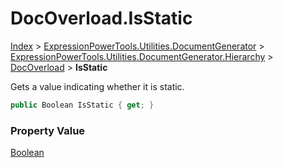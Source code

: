 ﻿# DocOverload.IsStatic

[Index](../index.md) > [ExpressionPowerTools.Utilities.DocumentGenerator](ExpressionPowerTools.Utilities.DocumentGenerator.a.md) > [ExpressionPowerTools.Utilities.DocumentGenerator.Hierarchy](ExpressionPowerTools.Utilities.DocumentGenerator.Hierarchy.n.md) > [DocOverload](ExpressionPowerTools.Utilities.DocumentGenerator.Hierarchy.DocOverload.cs.md) > **IsStatic**

Gets a value indicating whether it is static.

```csharp
public Boolean IsStatic { get; }
```

### Property Value

 [Boolean](https://docs.microsoft.com/dotnet/api/system.boolean) 

